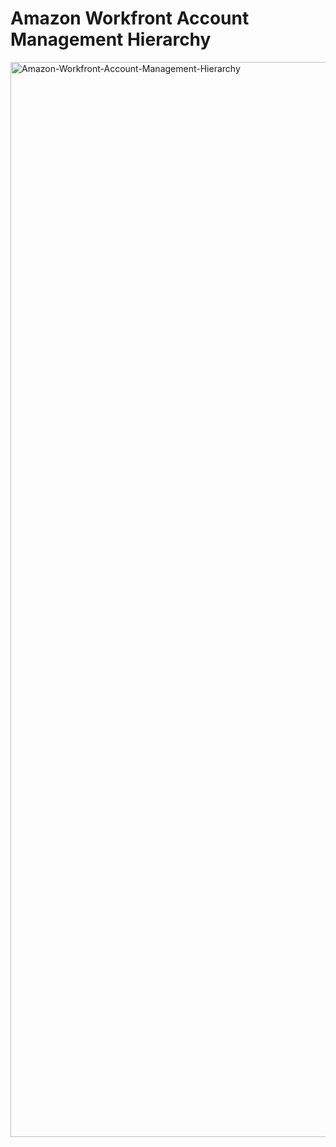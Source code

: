 # Amazon Workfront Account Management Hierarchy
<img width="1720" alt="Amazon-Workfront-Account-Management-Hierarchy" src="https://github.com/user-attachments/assets/772147e3-f199-4a3a-808d-db48a00f7611" />
